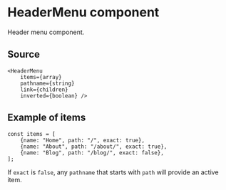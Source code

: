 # HeaderMenu component

Header menu component.

## Source

    <HeaderMenu
        items={array}
        pathname={string}
        link={children}
        inverted={boolean} />

## Example of items

    const items = [
        {name: "Home", path: "/", exact: true},
        {name: "About", path: "/about/", exact: true},
        {name: "Blog", path: "/blog/", exact: false},
    ];

If `exact` is `false`, any `pathname` that starts with `path` will provide an active item.
